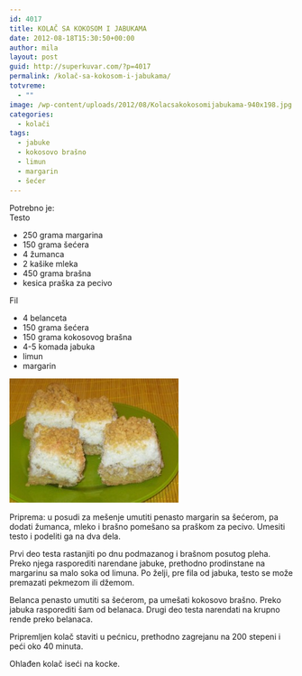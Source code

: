 ```yaml
---
id: 4017
title: KOLAČ SA KOKOSOM I JABUKAMA
date: 2012-08-18T15:30:50+00:00
author: mila
layout: post
guid: http://superkuvar.com/?p=4017
permalink: /kolač-sa-kokosom-i-jabukama/
totvreme:
  - ""
image: /wp-content/uploads/2012/08/Kolacsakokosomijabukama-940x198.jpg
categories:
  - kolači
tags:
  - jabuke
  - kokosovo brašno
  - limun
  - margarin
  - šećer
---
```

Potrebno je:  
Testo

  * 250 grama margarina
  * 150 grama šećera
  * 4 žumanca
  * 2 kašike mleka
  * 450 grama brašna
  * kesica praška za pecivo

Fil

  * 4 belanceta
  * 150 grama šećera
  * 150 grama kokosovog brašna
  * 4-5 komada jabuka
  * limun
  * margarin

<img class="alignnone size-medium wp-image-4018" title="Kolacsakokosomijabukama" src="/wp-content/uploads/2012/08/Kolacsakokosomijabukama-e1345303166199-300x220.jpg" alt="" width="300" height="220" /> 

Priprema: u posudi za mešenje umutiti penasto margarin sa šećerom, pa dodati žumanca, mleko i brašno pomešano sa praškom za pecivo. Umesiti testo i podeliti ga na dva dela.

Prvi deo testa rastanjiti po dnu podmazanog i brašnom posutog pleha. Preko njega rasporediti narendane jabuke, prethodno prodinstane na margarinu sa malo soka od limuna. Po želji, pre fila od jabuka, testo se može premazati pekmezom ili džemom.

Belanca penasto umutiti sa šećerom, pa umešati kokosovo brašno. Preko jabuka rasporediti šam od belanaca. Drugi deo testa narendati na krupno rende preko belanaca.

Pripremljen kolač staviti u pećnicu, prethodno zagrejanu na 200 stepeni i peći oko 40 minuta.

Ohlađen kolač iseći na kocke.